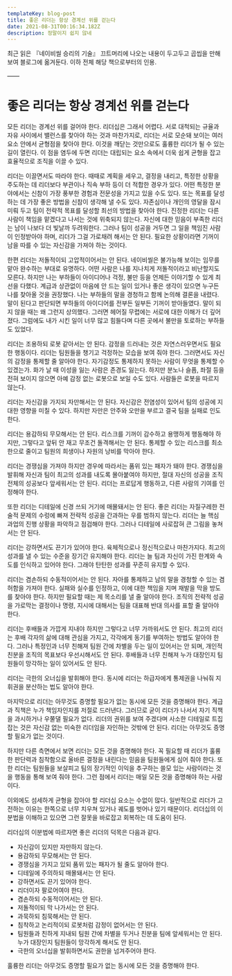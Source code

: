 ```yaml
---
templateKey: blog-post
title: 좋은 리더는 항상 경계선 위를 걷는다
date: 2021-08-31T00:16:34.182Z
description: 정말이지 쉽지 않네
---
```

최근 읽은 『네이비씰 승리의 기술』 끄트머리에 나오는 내용이 두고두고 곱씹을 만해 보여 블로그에 옮겨둔다. 이하 전체 해당 책으로부터의 인용.

——

# 좋은 리더는 항상 경계선 위를 걷는다

모든 리더는 경계선 위를 걸어야 한다. 리더십은 그래서 어렵다. 서로 대척되는 규율과 자유 사이에서 밸런스를 찾아야 하는 것과 마찬가지로, 리더는 서로 모순돼 보이는 여러 요소 안에서 균형점을 찾아야 한다. 이것을 깨닫는 것만으로도 훌륭한 리더가 될 수 있는 길이 열린다. 이 점을 염두에 두면 리더는 대립되는 요소 속에서 더욱 쉽게 균형을 잡고 효율적으로 조직을 이끌 수 있다.

리더는 이끌면서도 따라야 한다. 때때로 계획을 세우고, 결정을 내리고, 특정한 상황을 주도하는 데 리더보다 부관이나 직속 부하 등이 더 적합한 경우가 있다. 어떤 특정한 분야에서는 신참이 가장 풍부한 경험과 전문성을 가지고 있을 수도 있다. 또는 목표를 달성하는 데 가장 좋은 방법을 신참이 생각해 낼 수도 있다. 자존심이나 개인의 영달을 잠시 미뤄 두고 팀이 전략적 목표를 달성할 최선의 방법을 찾아야 한다. 진정한 리더는 다른 사람이 책임을 맡겠다고 나서는 것에 위축되지 않는다. 자신에 대한 믿음이 부족한 리더는 남이 나보다 더 빛날까 두려워한다. 그러나 팀이 성공을 거두면 그 일을 책임진 사람이 인정받아야 하며, 리더가 그걸 가로채려 해서는 안 된다. 필요한 상황이라면 기꺼이 남을 따를 수 있는 자신감을 가져야 하는 것이다.

한편 리더는 저돌적이되 고압적이어서는 안 된다. 네이비씰은 불가능해 보이는 임무를 맡아 완수하는 부대로 유명하다. 어떤 사람은 나를 지나치게 저돌적이라고 비난할지도 모른다. 하지만 나는 부하들이 아이디어나 걱정, 불만 등을 언제든 이야기할 수 있게 최선을 다했다. 계급과 상관없이 마음에 안 드는 일이 있거나 좋은 생각이 있으면 누구든 나를 찾아올 것을 권장했다. 나는 부하들의 말을 경청하고 함께 논의해 결론을 내렸다. 말이 된다고 판단되면 부하들의 아이디어를 전부든 일부든 기꺼이 받아들였다. 말이 되지 않을 때는 왜 그런지 상의했다. 그러면 헤어질 무렵에는 서로에 대한 이해가 더 깊어졌다. 그럼에도 내가 시킨 일이 너무 많고 힘들다며 다른 곳에서 불만을 토로하는 부하들도 있었다.

리더는 조용하되 로봇 같아서는 안 된다. 감정을 드러내는 것은 자연스러우면서도 필요한 행동이다. 리더는 팀원들을 챙기고 걱정하는 모습을 보여 줘야 한다. 그러면서도 자신의 감정을 통제할 줄 알아야 한다. 자기감정도 통제하지 못하는 사람이 무엇을 통제할 수 있겠는가. 화가 날 때 이성을 잃는 사람은 존경도 잃는다. 하지만 분노나 슬픔, 좌절 등을 전혀 보이지 않으면 아예 감정 없는 로봇으로 보일 수도 있다. 사람들은 로봇을 따르지 않는다.

리더는 자신감을 가지되 자만해서는 안 된다. 자신감은 전염성이 있어서 팀의 성공에 지대한 영향을 미칠 수 있다. 하지만 자만은 안주와 오만을 부르고 결국 팀을 실패로 인도한다.

리더는 용감하되 무모해서는 안 된다. 리스크를 기꺼이 감수하고 용맹하게 행동해야 하지만, 그렇다고 앞뒤 안 재고 무조건 돌격해서는 안 된다. 통제할 수 있는 리스크를 최소한으로 줄이고 팀원의 희생이나 자원의 낭비를 막아야 한다.

리더는 경쟁심을 가져야 하지만 경우에 따라서는 품위 있는 패자가 돼야 한다. 경쟁심을 발휘해 자신과 팀이 최고의 성과를 내도록 몰아붙여야 하지만, 절대 자신의 성공을 조직 전체의 성공보다 앞세워서는 안 된다. 리더는 프로답게 행동하고, 다른 사람의 기여를 인정해야 한다.

또한 리더는 디테일에 신경 쓰되 거기에 매몰돼서는 안 된다. 좋은 리더는 자질구레한 전술적 문제의 수렁에 빠져 전략적 성공을 간과하는 우를 범하지 않는다. 리더는 늘 핵심 과업의 진행 상황을 파악하고 점검해야 한다. 그러나 디테일에 사로잡혀 큰 그림을 놓쳐서는 안 된다.

리더는 강하면서도 끈기가 있어야 한다. 육체적으로나 정신적으로나 마찬가지다. 최고의 성과를 낼 수 있는 수준을 장기간 유지해야 한다. 리더는 늘 팀과 자신이 가진 한계와 속도를 인식하고 있어야 한다. 그래야 탄탄한 성과를 꾸준히 유지할 수 있다.

리더는 겸손하되 수동적이어서는 안 된다. 자아를 통제하고 남의 말을 경청할 수 있는 겸허함을 가져야 한다. 실패와 실수를 인정하고, 이에 대한 책임을 지며 재발을 막을 방도를 찾아야 한다. 하지만 필요할 때는 제 목소리를 낼 줄 알아야 한다. 조직의 전략적 성공을 가로막는 결정이나 명령, 지시에 대해서는 팀을 대표해 반대 의사를 표할 줄 알아야 한다.

리더는 후배들과 가깝게 지내야 하지만 그렇다고 너무 가까워서도 안 된다. 최고의 리더는 후배 각자의 삶에 대해 관심을 가지고, 각각에게 동기를 부여하는 방법도 알아야 한다. 그러나 특정인과 너무 친해져 팀원 간에 차별을 두는 일이 있어서는 안 되며, 개인적 친분을 조직의 목표보다 우선시해서도 안 된다. 후배들과 너무 친해져 누가 대장인지 팀원들이 망각하는 일이 있어서도 안 된다.

리더는 극한의 오너십을 발휘해야 한다. 동시에 리더는 하급자에게 통제권을 나눠줘 지휘권을 분산하는 법도 알아야 한다.

마지막으로 리더는 아무것도 증명할 필요가 없는 동시에 모든 것을 증명해야 한다. 계급과 직책은 누가 책임자인지를 저절로 드러낸다. 그러므로 굳이 리더가 나서서 자기 직책을 과시하거나 우쭐댈 필요가 없다. 리더의 권위를 보여 주겠다며 사소한 디테일로 트집 잡는 것은 자신감 없는 미숙한 리더임을 자인하는 것밖에 안 된다. 리더는 아무것도 증명할 필요가 없는 것이다.

하지만 다른 측면에서 보면 리더는 모든 것을 증명해야 한다. 꼭 필요할 때 리더가 훌륭한 판단력과 침착함으로 올바른 결정을 내린다는 믿음을 팀원들에게 심어 줘야 한다. 또한 리더는 팀원들을 보살피고 팀의 장기적인 이익을 추구하는 쓸모 있는 사람이라는 것을 행동을 통해 보여 줘야 한다. 그런 점에서 리더는 매일 모든 것을 증명해야 하는 사람이다.

 이외에도 섬세하게 균형을 잡아야 할 리더십 요소는 수없이 많다. 일반적으로 리더가 고전하는 이유는 한쪽으로 너무 치우쳐 있거나 궤도를 벗어나 있기 때문이다. 리더십의 이분법을 이해하고 있으면 그런 잘못을 바로잡고 회복하는 데 도움이 된다.

 리더십의 이분법에 따르자면 좋은 리더의 덕목은 다음과 같다.

- 자신감이 있지만 자만하지 않는다.
- 용감하되 무모해서는 안 된다.
- 경쟁심을 가지고 있되 품위 있는 패자가 될 줄도 알아야 한다.
- 디테일에 주의하되 매몰돼서는 안 된다.
- 강하면서도 끈기 있어야 한다.
- 리더이자 팔로어여야 한다.
- 겸손하되 수동적이어서는 안 된다.
- 저돌적이되 막 나가서는 안 된다.
- 과묵하되 침묵해서는 안 된다.
- 침착하고 논리적이되 로봇처럼 감정이 없어서는 안 된다.
- 팀원들과 친하게 지내되 팀원 간에 차별을 두거나 친분을 팀에 앞세워서는 안 된다. 누가 대장인지 팀원들이 망각하게 해서도 안 된다.
- 극한의 오너십을 발휘하면서도 권한을 넘겨주어야 한다.
  
훌륭한 리더는 아무것도 증명할 필요가 없는 동시에 모든 것을 증명해야 한다.
